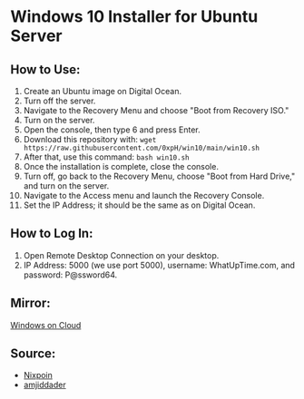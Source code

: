 # Windows 10 Installer for Ubuntu Server

## How to Use:

1. Create an Ubuntu image on Digital Ocean.
2. Turn off the server.
3. Navigate to the Recovery Menu and choose "Boot from Recovery ISO."
4. Turn on the server.
5. Open the console, then type 6 and press Enter.
6. Download this repository with: `wget https://raw.githubusercontent.com/0xpH/win10/main/win10.sh`
7. After that, use this command: `bash win10.sh`
8. Once the installation is complete, close the console.
9. Turn off, go back to the Recovery Menu, choose "Boot from Hard Drive," and turn on the server.
10. Navigate to the Access menu and launch the Recovery Console.
11. Set the IP Address; it should be the same as on Digital Ocean.

## How to Log In:

1. Open Remote Desktop Connection on your desktop.
2. IP Address: 5000 (we use port 5000), username: WhatUpTime.com, and password: P@ssword64.

## Mirror:
[Windows on Cloud](https://windows-on-cloud.wansaw.com/)

## Source:

- [Nixpoin](https://nixpoin.com/tutorial/script-install-windows-digitalocean/)
- [amjiddader](https://github.com/amjiddader/windows-on-cloud)
